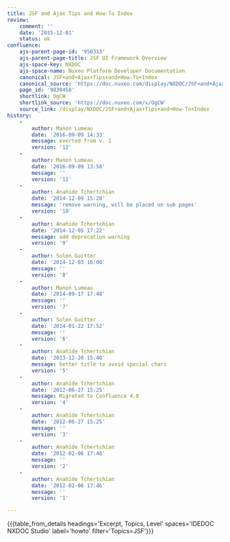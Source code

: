 ```yaml
---
title: JSF and Ajax Tips and How-To Index
review:
    comment: ''
    date: '2015-12-01'
    status: ok
confluence:
    ajs-parent-page-id: '950313'
    ajs-parent-page-title: JSF UI Framework Overview
    ajs-space-key: NXDOC
    ajs-space-name: Nuxeo Platform Developer Documentation
    canonical: JSF+and+Ajax+Tips+and+How-To+Index
    canonical_source: 'https://doc.nuxeo.com/display/NXDOC/JSF+and+Ajax+Tips+and+How-To+Index'
    page_id: '9830458'
    shortlink: OgCW
    shortlink_source: 'https://doc.nuxeo.com/x/OgCW'
    source_link: /display/NXDOC/JSF+and+Ajax+Tips+and+How-To+Index
history:
    - 
        author: Manon Lumeau
        date: '2016-09-09 14:33'
        message: everted from v. 1
        version: '12'
    - 
        author: Manon Lumeau
        date: '2016-09-09 13:58'
        message: ''
        version: '11'
    - 
        author: Anahide Tchertchian
        date: '2014-12-09 15:28'
        message: 'remove warning, will be placed on sub pages'
        version: '10'
    - 
        author: Anahide Tchertchian
        date: '2014-12-05 17:22'
        message: add deprecation warning
        version: '9'
    - 
        author: Solen Guitter
        date: '2014-12-03 16:00'
        message: ''
        version: '8'
    - 
        author: Manon Lumeau
        date: '2014-09-17 17:48'
        message: ''
        version: '7'
    - 
        author: Solen Guitter
        date: '2014-01-22 17:52'
        message: ''
        version: '6'
    - 
        author: Anahide Tchertchian
        date: '2013-12-20 15:40'
        message: better title to avoid special chars
        version: '5'
    - 
        author: Anahide Tchertchian
        date: '2012-06-27 15:25'
        message: Migrated to Confluence 4.0
        version: '4'
    - 
        author: Anahide Tchertchian
        date: '2012-06-27 15:25'
        message: ''
        version: '3'
    - 
        author: Anahide Tchertchian
        date: '2012-02-06 17:48'
        message: ''
        version: '2'
    - 
        author: Anahide Tchertchian
        date: '2012-02-06 17:46'
        message: ''
        version: '1'

---
```

{{{table_from_details headings='Excerpt, Topics, Level' spaces='IDEDOC NXDOC Studio' label='howto' filter='Topics=JSF'}}}